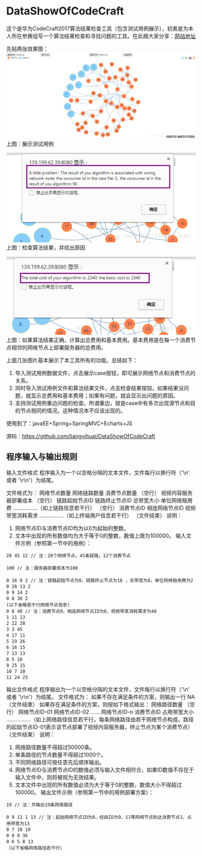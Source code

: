 # DataShowOfCodeCraft

这个是华为CodeCraft2017算法结果检查工具（包含测试用例展示），初衷是为本人所在参赛组写一个算法结果检查和寻找问题的工具。在此跟大家分享：[网站地址](http://139.199.62.39:8080/)

先贴两张效果图：
![这里写图片描述](images/1.png)
上图：展示测试用例

![这里写图片描述](images/2.png)
上图：检查算法结果，并给出原因

![这里写图片描述](images/3.png)
上图：如果算法结果正确，计算出总费用和基本费用。基本费用是在每一个消费节点相邻的网络节点上部署服务器的总费用。

上面几张图片基本展示了本工具所有的功能。总结如下：
1. 导入测试用例数据文件，点击展示case按钮，即可展示网络节点和消费节点的关系。
2. 同时导入测试用例文件和算法结果文件，点击检查结果按钮，如果结果没问题，就显示总费用和基本费用；如果有问题，就会显示出问题的原因。
3. 支持测试用例重边问题的检查。所谓重边，就是case中有多次出现源节点和目的节点相同的情况。这种情况本不应该出现的。

使用到了：javaEE+Spring+SpringMVC+Echarts+JS

源码：https://github.com/liangyihuai/DataShowOfCodeCraft

## 程序输入与输出规则
输入文件格式
程序输入为一个以空格分隔的文本文件，文件每行以换行符（'\n' 或者 '\r\n'）为结尾。 

文件格式为：
网络节点数量 网络链路数量 消费节点数量
（空行）
视频内容服务器部署成本
（空行）
链路起始节点ID 链路终止节点ID 总带宽大小 单位网络租用费
…………….（如上链路信息若干行）
（空行）
消费节点ID 相连网络节点ID 视频带宽消耗需求
…………….（如上终端用户信息若干行）
（文件结束）
说明：
1. 网络节点ID与消费节点ID均为以0为起始的整数。
2. 文本中出现的所有数值均为大于等于0的整数，数值上限为100000。
输入文件示例（参照第一节中的用例）：
```
28 45 12 // 注：28个网络节点，45条链路，12个消费节点

100 // 注：服务器部署成本为100

0 16 8 2 // 注：链路起始节点为0，链路终止节点为16 ，总带宽为8，单位网络租用费为2
0 26 13 2
0 9 14 2
0 8 36 2
(以下省略若干行网络节点信息)
0 8 40 // 注：消费节点0，相连网络节点ID为8，视频带宽消耗需求为40 
1 11 13
2 22 28
3 3 45
4 17 11
5 19 26
6 16 15
7 13 13
8 5 18
9 25 15
10 7 10
11 24 23
```
输出文件格式
程序输出为一个以空格分隔的文本文件，文件每行以换行符（'\n' 或者 '\r\n'）为结尾。
文件格式为：
如果不存在满足条件的方案，则输出一行
NA
（文件结束）
如果存在满足条件的方案，则按如下格式输出：
网络路径数量
（空行）
网络节点ID-01 网络节点ID-02 …… 网络节点ID-n 消费节点ID 占用带宽大小
…………….（如上网络路径信息若干行，每条网络路径由若干网络节点构成，路径的起始节点ID-01表示该节点部署了视频内容服务器，终止节点为某个消费节点）
（文件结束）
说明：
1. 网络路径数量不得超过50000条。
2. 单条路径的节点数量不得超过1000个。
3. 不同网络路径可按任意先后顺序输出。
4. 网络节点ID与消费节点ID的数值必须与输入文件相符合，如果ID数值不存在于输入文件中，则将被视为无效结果。
5. 文本文件中出现的所有数值必须为大于等于0的整数，数值大小不得超过100000。
输出文件示例（参照第一节中的用例部署方案）：
```
19 // 注：共输出19条网络路径

0 9 11 1 13 // 注：起始网络节点ID为0，经由ID为9、11等网络节点到达消费节点1，占用带宽为13
0 7 10 10
0 8 0 36
0 6 5 8 13
（以下省略网络路径若干行）
```
